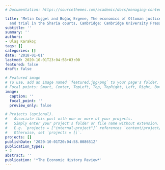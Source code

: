```yaml
---
# Documentation: https://sourcethemes.com/academic/docs/managing-content/

title: 'Metin Coşgel and Boğaç Ergene, The economics of Ottoman justice: settlement
  and trial in the Sharia courts, Cambridge: Cambridge University Press, 2016'
subtitle: ''
summary: ''
authors:
- Ulaş Karakoç
tags: []
categories: []
date: '2018-01-01'
lastmod: 2020-10-01T23:04:58+03:00
featured: false
draft: false

# Featured image
# To use, add an image named `featured.jpg/png` to your page's folder.
# Focal points: Smart, Center, TopLeft, Top, TopRight, Left, Right, BottomLeft, Bottom, BottomRight.
image:
  caption: ''
  focal_point: ''
  preview_only: false

# Projects (optional).
#   Associate this post with one or more of your projects.
#   Simply enter your project's folder or file name without extension.
#   E.g. `projects = ["internal-project"]` references `content/project/deep-learning/index.md`.
#   Otherwise, set `projects = []`.
projects: []
publishDate: '2020-10-01T20:04:58.008651Z'
publication_types:
- 2
abstract: ''
publication: '*The Economic History Review*'
---
```

